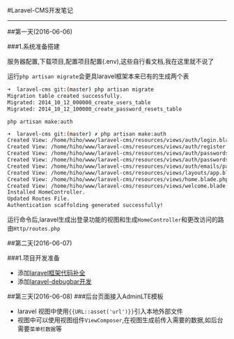 #Laravel-CMS开发笔记

-------------------

##第一天(2016-06-06)

###1.系统准备搭建

服务器配置,下载项目,配置项目配置(.env),这些自行看文档,我在这里就不说了

运行`php artisan migrate`会更具laravel框架本来已有的生成两个表

```bash
➜  laravel-cms git:(master) php artisan migrate
Migration table created successfully.
Migrated: 2014_10_12_000000_create_users_table
Migrated: 2014_10_12_100000_create_password_resets_table

```

`php artisan make:auth`

```bash
➜  laravel-cms git:(master) ✗ php artisan make:auth
Created View: /home/hiho/www/laravel-cms/resources/views/auth/login.blade.php
Created View: /home/hiho/www/laravel-cms/resources/views/auth/register.blade.php
Created View: /home/hiho/www/laravel-cms/resources/views/auth/passwords/email.blade.php
Created View: /home/hiho/www/laravel-cms/resources/views/auth/passwords/reset.blade.php
Created View: /home/hiho/www/laravel-cms/resources/views/auth/emails/password.blade.php
Created View: /home/hiho/www/laravel-cms/resources/views/layouts/app.blade.php
Created View: /home/hiho/www/laravel-cms/resources/views/home.blade.php
Created View: /home/hiho/www/laravel-cms/resources/views/welcome.blade.php
Installed HomeController.
Updated Routes File.
Authentication scaffolding generated successfully!

```

运行命令后,laravel生成出登录功能的视图和生成`HomeController`和更改访问的路由`Http/routes.php`




##第二天(2016-06-07)

###1.项目开发准备

- 添加[laravel框架代码补全](http://hihozhou.github.io/blog/2015/01/20/laravel-ide-helper.html)  
- 添加[laravel-debugbar开发](https://github.com/barryvdh/laravel-debugbar)

##第三天(2016-06-08)
###后台页面接入AdminLTE模板
- laravel 视图中使用`{{URL::asset('url')}}`引入本地外部文件
- 视图中可以使用视图组件`ViewComposer`,在视图生成前传入需要的数据,如后台需要`菜单栏数据`等


